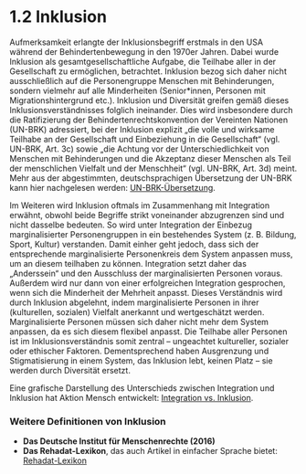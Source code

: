 # 1.2 Inklusion

Aufmerksamkeit erlangte der Inklusionsbegriff erstmals in den USA während der Behindertenbewegung in den 1970er Jahren. Dabei wurde Inklusion als gesamtgesellschaftliche Aufgabe, die Teilhabe aller in der Gesellschaft zu ermöglichen, betrachtet. Inklusion bezog sich daher nicht ausschließlich auf die Personengruppe Menschen mit Behinderungen, sondern vielmehr auf alle Minderheiten (Senior\*innen, Personen mit Migrationshintergrund etc.). Inklusion und Diversität greifen gemäß dieses Inklusionsverständnisses folglich ineinander. Dies wird insbesondere durch die Ratifizierung der Behindertenrechtskonvention der Vereinten Nationen (UN-BRK) adressiert, bei der Inklusion explizit „die volle und wirksame Teilhabe an der Gesellschaft und Einbeziehung in die Gesellschaft“ (vgl. UN-BRK, Art. 3c) sowie „die Achtung vor der Unterschiedlichkeit von Menschen mit Behinderungen und die Akzeptanz dieser Menschen als Teil der menschlichen Vielfalt und der Menschheit“ (vgl. UN-BRK, Art. 3d) meint. Mehr aus der abgestimmten, deutschsprachigen Übersetzung der UN-BRK kann hier nachgelesen werden: [UN-BRK-Übersetzung](https://www.bmas.de/SharedDocs/Downloads/DE/Teilhabe/uebereinkommen-ueber-die-rechte-behinderter-menschen.pdf).

Im Weiteren wird Inklusion oftmals im Zusammenhang mit Integration erwähnt, obwohl beide Begriffe strikt voneinander abzugrenzen sind und nicht dasselbe bedeuten. So wird unter Integration der Einbezug marginalisierter Personengruppen in ein bestehendes System (z. B. Bildung, Sport, Kultur) verstanden. Damit einher geht jedoch, dass sich der entsprechende marginalisierte Personenkreis dem System anpassen muss, um an diesem teilhaben zu können. Integration setzt daher das „Anderssein“ und den Ausschluss der marginalisierten Personen voraus. Außerdem wird nur dann von einer erfolgreichen Integration gesprochen, wenn sich die Minderheit der Mehrheit anpasst. Dieses Verständnis wird durch Inklusion abgelehnt, indem marginalisierte Personen in ihrer (kulturellen, sozialen) Vielfalt anerkannt und wertgeschätzt werden. Marginalisierte Personen müssen sich daher nicht mehr dem System anpassen, da es sich diesem flexibel anpasst. Die Teilhabe aller Personen ist im Inklusionsverständnis somit zentral – ungeachtet kultureller, sozialer oder ethischer Faktoren. Dementsprechend haben Ausgrenzung und Stigmatisierung in einem System, das Inklusion lebt, keinen Platz – sie werden durch Diversität ersetzt.

Eine grafische Darstellung des Unterschieds zwischen Integration und Inklusion hat Aktion Mensch entwickelt: [Integration vs. Inklusion](https://www.aktion-mensch.de/dafuer-stehen-wir/was-ist-inklusion).

### **Weitere Definitionen von Inklusion**

* **Das Deutsche Institut für Menschenrechte (2016)**  
* **Das Rehadat-Lexikon**, das auch Artikel in einfacher Sprache bietet: [Rehadat-Lexikon](https://www.rehadat.de/lexikon/Lex-Inklusion/)